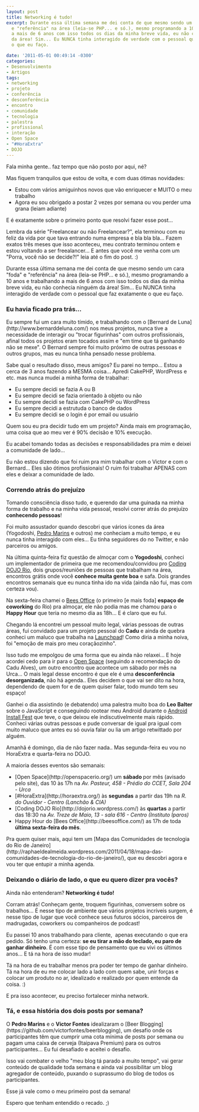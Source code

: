 ```yaml
---
layout: post
title: Networking é tudo!
excerpt: Durante essa última semana me dei conta de que mesmo sendo um cara "foda"
  e "referência" na área (leia-se PHP... e só.), mesmo programando a 10 anos e trabalhando
  a mais de 6 anos com isso todos os dias da minha breve vida, eu não conhecia ninguém
  da área! Sim... Eu NUNCA tinha interagido de verdade com o pessoal que faz exatamente
  o que eu faço.

date: '2011-05-01 00:49:14 -0300'
categories:
- Desenvolvimento
- Artigos
tags:
- networking
- projeto
- conferência
- desconferência
- encontro
- comunidade
- tecnologia
- palestra
- profissional
- interação
- Open Space
- "#HoraExtra"
- DOJO
---
```

Fala minha gente.. faz tempo que não posto por aqui, né?

Mas fiquem tranquilos que estou de volta, e com duas ótimas novidades:

<ul>
<li>Estou com vários amiguinhos novos que vão enriquecer e MUITO o meu trabalho</li>
<li>Agora eu sou obrigado a postar 2 vezes por semana ou vou perder uma grana (leiam adiante)</li>
</ul>
E é exatamente sobre o primeiro ponto que resolvi fazer esse post...

Lembra da série "Freelancear ou não Freelancear?", ela terminou com eu feliz da vida por que tava entrando numa empresa e bla bla bla... Fazem exatos três meses que isso aconteceu, meu contrato terminou ontem e estou voltando a ser freealancer... E antes que você me venha com um "Porra, você não se decide?!" leia até o fim do post. :)

Durante essa última semana me dei conta de que mesmo sendo um cara "foda" e "referência" na área (leia-se PHP... e só.), mesmo programando a 10 anos e trabalhando a mais de 6 anos com isso todos os dias da minha breve vida, eu não conhecia ninguém da área! Sim... Eu NUNCA tinha interagido de verdade com o pessoal que faz exatamente o que eu faço.

<h3>Eu havia ficado pra trás...</h3>
Eu sempre fui um cara muito tímido, e trabalhando com o [Bernard de Luna](http://www.bernarddeluna.com/) nos meus projetos, nunca tive a necessidade de interagir ou "trocar figurinhas" com outros profissionais, afinal todos os projetos eram tocados assim e "em time que tá ganhando não se mexe". O Bernard sempre foi muito próximo de outras pessoas e outros grupos, mas eu nunca tinha pensado nesse problema.

Sabe qual o resultado disso, meus amigos? Eu parei no tempo... Estou a cerca de 3 anos fazendo a MESMA coisa... Apredi CakePHP, WordPress e etc. mas nunca mudei a minha forma de trabalhar:

<ul>
<li>Eu sempre decidi se fazia A ou B</li>
<li>Eu sempre decidi se fazia orientado à objeto ou não</li>
<li>Eu sempre decidi se fazia com CakePHP ou WordPress</li>
<li>Eu sempre decidi a estrutuda o banco de dados</li>
<li>Eu sempre decidi se o login é por email ou usuário</li>
</ul>
Quem sou eu pra decidir tudo em um projeto? Ainda mais em programação, uma coisa que ao meu ver é 90% decisão e 10% execução.

Eu acabei tomando todas as decisões e responsabilidades pra mim e deixei a comunidade de lado...

Eu não estou dizendo que foi ruim pra mim trabalhar com o Victor e com o Bernard... Eles são ótimos profissionais! O ruim foi trabalhar APENAS com eles e deixar a comunidade de lado.

<h3>Correndo atrás do prejuízo</h3>
Tomando consciência disso tudo, e querendo dar uma guinada na minha forma de trabalho e na minha vida pessoal, resolvi correr atrás do prejuízo <strong>conhecendo pessoas</strong>!

Foi muito assustador quando descobri que vários ícones da área (<span class="removed_link" title="http://www.yogodoshi.com/portfolio/">Yogodoshi</span>, [Pedro Marins](http://pedromarins.com/) e outros) me conheciam a muito tempo, e eu nunca tinha interagido com eles... Eu tinha seguidores do no Twitter, e não parceiros ou amigos.

Na última quinta-feira fiz questão de almoçar com o <strong>Yogodoshi</strong>, conheci um implementador de primeira que me recomendou/convidou pro [Coding DOJO Rio](http://dojorio.wordpress.com/), dois grupos/reuniões de pessoas que trabalham na área, encontros grátis onde você <strong>conhece muita gente boa</strong> e safa. Dois grandes encontros semanais que eu nunca tinha ido na vida (ainda não fui, mas com certeza vou).

Na sexta-feira chamei o [Bees Office](http://beesoffice.com/) (o primeiro [e mais foda] <strong>espaço de coworking</strong> do Rio) pra almoçar, ele não podia mas me chamou para o <strong>Happy Hour</strong> que teria no mesmo dia as 18h... E é claro que eu fui.

Chegando lá encontrei um pessoal muito legal, várias pessoas de outras áreas, fui convidado para um projeto pessoal do <strong>Cadu</strong> e ainda de quebra conheci um maluco que trabalha na [Launchpad](https://launchpad.net/)! Como diria a minha noiva, foi "emoção de mais pro meu coraçãozinho".

Isso tudo me empolgou de uma forma que eu ainda não relaxei... E hoje acordei cedo para ir para o [Open Space](http://openspacerio.org/) (seguindo a recomendação do Cadu Alves), um outro encontro que acontece um sábado por mês na Urca... O mais legal desse encontro é que ele é uma <strong>desconferência desorganizada</strong>, não há agenda.. Eles decidem o que vai ser dito na hora, dependendo de quem for e de quem quiser falar, todo mundo tem seu espaço!

Ganhei o dia assistindo (e debatendo) uma palestra muito boa do <strong>Leo Balter</strong> sobre o JavaScript e conseguindo rootear meu Android durante o [Android Install Fest](http://openspacerio.org/blog/install-fest-de-androind-no-v-openspacerio/) que teve, o que deixou ele indiscutivelmente mais rápido. Conheci várias outras pessoas e pude conversar de igual pra igual com muito maluco que antes eu só ouvia falar ou lia um artigo retwittado por alguém.

Amanhã é domingo, dia de não fazer nada.. Mas segunda-feira eu vou no HoraExtra e quarta-feira no DOJO.

A maioria desses eventos são semanais:

<ul>
<li>[Open Space](http://openspacerio.org/) um <strong>sábado </strong>por mês (avisado pelo site), das 10 às 17h na <em>Av. Pasteur, 458 - Prédio do CCET, Sala 204 - Urca</em></li>
<li>[#HoraExtra](http://horaextra.org/) às <strong>segundas</strong> a partir das 19h na <em>R. do Ouvidor - Centro (Lanchão & CIA)</em></li>
<li>[Coding DOJO Rio](http://dojorio.wordpress.com/) às <strong>quartas</strong> a partir das 18:30 na <em>Av. Treze de Maio, 13 - sala 616 - Centro (Instituto Íparos)</em></li>
<li>Happy Hour do [Bees Office](http://beesoffice.com/) as 17h de toda <strong>última sexta-feira do mês</strong>.</li>
</ul>
Pra quem quiser mais, aqui tem um [Mapa das Comunidades de tecnologia do Rio de Janeiro](http://raphaeldealmeida.wordpress.com/2011/04/18/mapa-das-comunidades-de-tecnologia-do-rio-de-janeiro/), que eu descobri agora e vou ter que entupir a minha agenda.

<h3>Deixando o diário de lado, o que eu quero dizer pra vocês?</h3>
Ainda não entenderam? <strong>Networking é tudo!</strong>

Corram atrás! Conheçam gente, troquem figurinhas, conversem sobre os trabalhos... É nesse tipo de ambiente que vários projetos incríveis surgem, é nesse tipo de lugar que você conhece seus futuros sócios, parceiros de madrugadas, coworkers ou companheiros de podcast!

Eu passei 10 anos trabalhando para cliente,  apenas executando o que era pedido. Só tenho uma certeza: <strong>se eu tirar a mão do teclado, eu paro de ganhar dinheiro</strong>. É com esse tipo de pensamento que eu vivi os últimos anos... E tá na hora de isso mudar!

Tá na hora de eu trabalhar menos pra poder ter tempo de ganhar dinheiro. Tá na hora de eu me colocar lado a lado com quem sabe, unir forças e colocar um produto no ar, idealizado e realizado por quem entende da coisa. :)

E pra isso acontecer, eu preciso fortalecer minha network.

<h3>Tá, e essa história dos dois posts por semana?</h3>
O <strong>Pedro Marins</strong> e o <strong>Victor Fontes</strong> idealizaram o [Beer Blogging](https://github.com/victorfontes/beerblogging), um desafio onde os participantes têm que cumprir uma cota mínima de posts por semana ou pagam uma caixa de cerveja (Itaipava Premium) para os outros participantes... Eu fui desafiado e aceitei o desafio.

Isso vai combater o velho "meu blog tá parado a muito tempo", vai gerar conteúdo de qualidade toda semana e ainda vai possibilitar um blog agregador de conteúdo, puxando o suprassumo do blog de todos os participantes.

Esse já vale como o meu primeiro post da semana!

Espero que tenham entendido o recado. ;)

